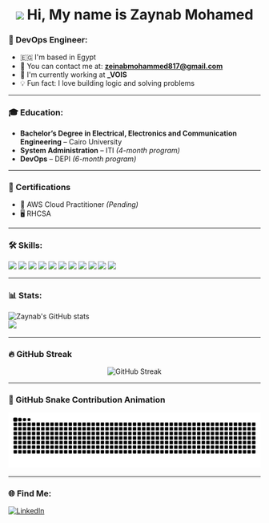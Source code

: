 <h1 align="center">
  <img src="https://raw.githubusercontent.com/MartinHeinz/MartinHeinz/master/wave.gif" width="40px">
  Hi, My name is Zaynab Mohamed
</h1>

### 📍 DevOps Engineer:

- 🇪🇬 I'm based in Egypt  
- 📧 You can contact me at: **zeinabmohammed817@gmail.com**  
- 🏢 I'm currently working at **_VOIS**  
- 💡 Fun fact: I love building logic and solving problems  

---

### 🎓 Education:

- **Bachelor’s Degree in Electrical, Electronics and Communication Engineering** – Cairo University  
- **System Administration** – ITI *(4-month program)*  
- **DevOps** – DEPI *(6-month program)*  

---

### 📜 Certifications

- 🧠 AWS Cloud Practitioner *(Pending)*  
- 🖥️ RHCSA  

---

### 🛠️ Skills:

<p align="left">
  <img src="https://img.shields.io/badge/AWS-232F3E?style=for-the-badge&logo=amazon-aws&logoColor=white"/>
  <img src="https://img.shields.io/badge/-Docker-2496ED?style=for-the-badge&logo=docker&logoColor=white"/>
  <img src="https://img.shields.io/badge/-Kubernetes-326CE5?style=for-the-badge&logo=kubernetes&logoColor=white"/>
  <img src="https://img.shields.io/badge/-Ansible-000000?style=for-the-badge&logo=ansible&logoColor=white"/>
  <img src="https://img.shields.io/badge/-Jenkins-D24939?style=for-the-badge&logo=jenkins&logoColor=white"/>
  <img src="https://img.shields.io/badge/-Git-F05032?style=for-the-badge&logo=git&logoColor=white"/>
  <img src="https://img.shields.io/badge/-GitHub-181717?style=for-the-badge&logo=github&logoColor=white"/>
  <img src="https://img.shields.io/badge/-Linux-FCC624?style=for-the-badge&logo=linux&logoColor=black"/>
  <img src="https://img.shields.io/badge/-Terraform-623CE4?style=for-the-badge&logo=terraform&logoColor=white"/>
  <img src="https://img.shields.io/badge/-Helm-0F1689?style=for-the-badge&logo=helm&logoColor=white"/>
  <img src="https://img.shields.io/badge/-ArgoCD-FE5000?style=for-the-badge&logo=argo&logoColor=white"/>
</p>

---

### 📊 Stats:

<p align="left">
  <img src="https://github-readme-stats.vercel.app/api?username=ZaynabMohammed&show_icons=true&theme=dark" alt="Zaynab's GitHub stats"/>
  <br>
  <img src="https://github-readme-stats.vercel.app/api/top-langs/?username=ZaynabMohammed&layout=compact&theme=dark"/>
</p>

---

### 🔥 GitHub Streak

<p align="center">
  <img src="https://streak-stats.demolab.com/?user=ZaynabMohammed&theme=dark" alt="GitHub Streak"/>
</p>

---

### 🐍 GitHub Snake Contribution Animation

<div align="center">
  <img src="https://raw.githubusercontent.com/ZaynabMohammed/ZaynabMohammed/output/github-contribution-grid-snake-dark.svg" alt="GitHub Snake dark animation"/>
</div>

---

### 🌐 Find Me:

[![LinkedIn](https://img.shields.io/badge/-LinkedIn-0077B5?style=for-the-badge&logo=linkedin&logoColor=white)](https://www.linkedin.com/in/zeinab-azaz/)
